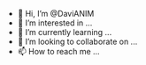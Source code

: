 - 👋 Hi, I’m @DaviANIM
- 👀 I’m interested in ...
- 🌱 I’m currently learning ...
- 💞️ I’m looking to collaborate on ...
- 📫 How to reach me ...

<!---
DaviANIM/DaviANIM is a ✨ special ✨ repository because its `README.md` (this file) appears on your GitHub profile.
You can click the Preview link to take a look at your changes.
--->
